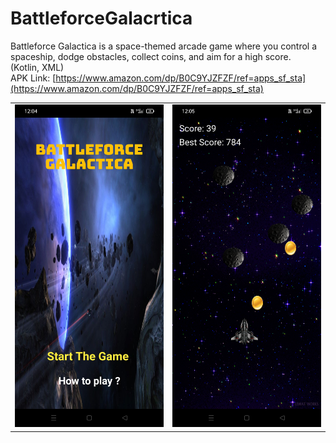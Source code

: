 # BattleforceGalacrtica
Battleforce Galactica is a space-themed arcade game where you control a spaceship, dodge obstacles, collect coins, and aim for a high score.<br>
(Kotlin, XML)<br>
APK Link: [https://www.amazon.com/dp/B0C9YJZFZF/ref=apps_sf_sta](https://www.amazon.com/dp/B0C9YJZFZF/ref=apps_sf_sta)
<table>
  <tr>
    <td><img src="images/Homescreen.jpg" alt="Image 1"></td>
    <td><img src="images/Gameplay.jpg" alt="Image 2"></td>
  </tr>
</table>


